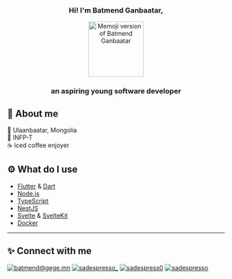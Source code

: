 <div style="text-align:center;">
<h3 align="center">Hi! I'm Batmend Ganbaatar,</h3>
<p align="center"><img src="https://user-images.githubusercontent.com/51638223/226281237-a1e71cc4-a117-4cfe-8a05-4b8436ffed02.PNG" alt="Memoji version of Batmend Ganbaatar" width="128" height="128"></p>
<h3 align="center">an aspiring young software developer</h3>
</div>

## 🧑 About me

📍 Ulaanbaatar, Mongolia <br />
🧿 INFP-T <br />
☕ Iced coffee enjoyer

## ⚙️ What do I use

- [Flutter](https://flutter.dev/) & [Dart](https://dart.dev/)
- [Node.js](https://nodejs.org)
- [TypeScript](https://www.typescriptlang.org/)
- [NestJS](https://nestjs.com/)
- [Svelte](https://svelte.dev/) & [SvelteKit](https://kit.svelte.dev/)
- [Docker](https://www.docker.com/)

<!-- ## 💼 My projects

### Gegee Guitar

A free guitar tab platform where anyone can use & upload tabs. Available on Web, Android, and iOS. See it

### moment_dart

[moment.js](https://momentjs.com/) inspired DateTime manipulation/display library. See it on [pub.dev](https://pub.dev/packages/moment_dart) -->

<hr>

## ✨ Connect with me

[![batmend@gege.mn](https://img.shields.io/badge/batmend%40gege.mn-8500a6?style=for-the-badge&logo=maildotru&logoColor=f5f6fa)](mailto:batmend@gege.mn) [![sadespresso_](https://img.shields.io/badge/sadespresso__-1d9bf0?style=for-the-badge&logo=twitter&logoColor=f5f6fa)](https://twitter.com/sadespresso_) [![sadespress0](https://img.shields.io/badge/sadespress0-2374E1?style=for-the-badge&logo=facebook&logoColor=f5f6fa)](https://www.facebook.com/sadespress0/) [![sadespresso](https://img.shields.io/badge/sadespresso-E1306C?style=for-the-badge&logo=instagram&logoColor=f5f6fa)](https://www.instagram.com/sadespresso)
